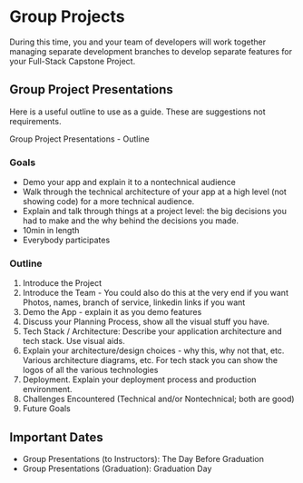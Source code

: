 # Group Projects

During this time, you and your team of developers will work together managing separate development branches to develop separate features for your Full-Stack Capstone Project.

## Group Project Presentations

Here is a useful outline to use as a guide. These are suggestions not requirements.

Group Project Presentations - Outline

### Goals

- Demo your app and explain it to a nontechnical audience
- Walk through the technical architecture of your app at a high level (not showing code) for a more technical audience.
- Explain and talk through things at a project level: the big decisions you had to make and the why behind the decisions you made.
- 10min in length
- Everybody participates

### Outline

1. Introduce the Project
2. Introduce the Team - You could also do this at the very end if you want
Photos, names, branch of service, linkedin links if you want
3. Demo the App - explain it as you demo features
4. Discuss your Planning Process, show all the visual stuff you have.
5. Tech Stack / Architecture: Describe your application architecture and tech stack. Use visual aids.
6. Explain your architecture/design choices - why this, why not that, etc. Various architecture diagrams, etc. For tech stack you can show the logos of all the various technologies
7. Deployment. Explain your deployment process and production environment.
8. Challenges Encountered (Technical and/or Nontechnical; both are good)
9. Future Goals

## Important Dates

- Group Presentations (to Instructors): The Day Before Graduation
- Group Presentations (Graduation): Graduation Day
